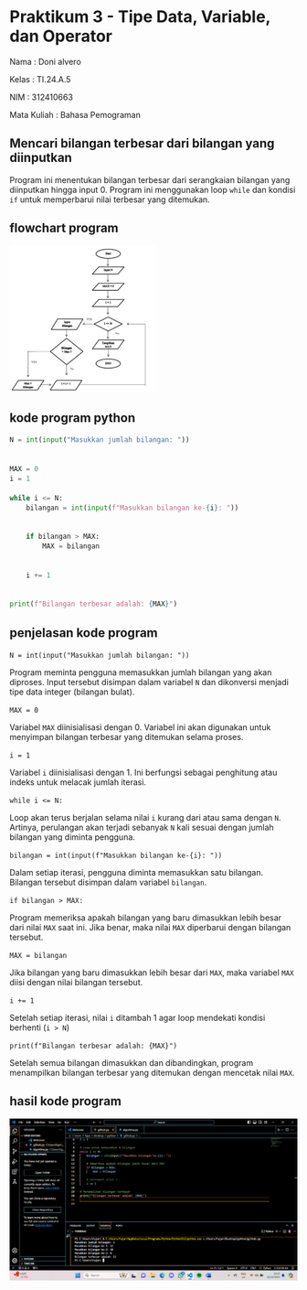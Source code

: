 # Praktikum 3 - Tipe Data, Variable, dan Operator

Nama : Doni alvero

Kelas : TI.24.A.5

NIM : 312410663

Mata Kuliah : Bahasa Pemograman

## Mencari bilangan terbesar dari bilangan yang diinputkan
Program ini menentukan bilangan terbesar dari serangkaian bilangan yang diinputkan hingga input 0. Program ini menggunakan loop `while` dan kondisi `if` untuk memperbarui nilai terbesar yang ditemukan.

## flowchart program 
![foto](https://github.com/alverodoni/foto/blob/8472fc98ff7df7c0d9037884d7a9a313be90ad9b/Screenshot%202024-10-22%20204047.png)

## kode program python
```python
N = int(input("Masukkan jumlah bilangan: "))


MAX = 0
i = 1

while i <= N:
    bilangan = int(input(f"Masukkan bilangan ke-{i}: "))
    
    
    if bilangan > MAX:
        MAX = bilangan
    
   
    i += 1


print(f"Bilangan terbesar adalah: {MAX}")
```

## penjelasan kode program
`N = int(input("Masukkan jumlah bilangan: "))`

Program meminta pengguna memasukkan jumlah bilangan yang akan diproses.
Input tersebut disimpan dalam variabel `N` dan dikonversi menjadi tipe data integer (bilangan bulat).

`MAX = 0`

Variabel `MAX` diinisialisasi dengan 0.
Variabel ini akan digunakan untuk menyimpan bilangan terbesar yang ditemukan selama proses.

`i = 1`

Variabel `i` diinisialisasi dengan 1.
Ini berfungsi sebagai penghitung atau indeks untuk melacak jumlah iterasi.

`while i <= N:`

Loop akan terus berjalan selama nilai `i` kurang dari atau sama dengan `N`.
Artinya, perulangan akan terjadi sebanyak `N` kali sesuai dengan jumlah bilangan yang diminta pengguna.

`bilangan = int(input(f"Masukkan bilangan ke-{i}: "))`

Dalam setiap iterasi, pengguna diminta memasukkan satu bilangan.
Bilangan tersebut disimpan dalam variabel `bilangan`.

`if bilangan > MAX:`

Program memeriksa apakah bilangan yang baru dimasukkan lebih besar dari nilai `MAX` saat ini.
Jika benar, maka nilai `MAX` diperbarui dengan bilangan tersebut.

`MAX = bilangan`

Jika bilangan yang baru dimasukkan lebih besar dari `MAX`, maka variabel `MAX` diisi dengan nilai bilangan tersebut.

`i += 1`

Setelah setiap iterasi, nilai `i` ditambah 1 agar loop mendekati kondisi berhenti (`i > N`)

`print(f"Bilangan terbesar adalah: {MAX}")`

Setelah semua bilangan dimasukkan dan dibandingkan, program menampilkan bilangan terbesar yang ditemukan dengan mencetak nilai `MAX`.

## hasil kode program
![foto](https://github.com/alverodoni/foto/blob/8472fc98ff7df7c0d9037884d7a9a313be90ad9b/Screenshot%202024-10-22%20204538.png)
